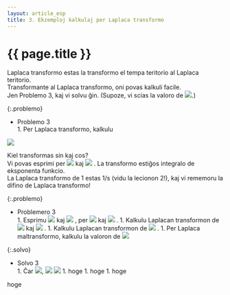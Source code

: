 ```yaml
---
layout: article_esp
title: 3. Ekzemploj kalkulaj per Laplaca transformo
---
```


# {{ page.title }}
  
Laplaca transformo estas la transformo el tempa teritorio al Laplaca teritorio.  
Transformante al Laplaca transformo, oni povas kalkuli facile.  
Jen Problemo 3, kaj vi solvu ĝin. (Supoze, vi scias la valoro de <img src="https://latex.codecogs.com/gif.latex?\sin^{2} t + \cos^{2} t" />.)  
  
{:.problemo}
- <div class="title">Problemo 3</div>  
	1. Per Laplaca transformo, kalkulu 
<img src="https://latex.codecogs.com/gif.latex?\sin^{2} t + \cos^{2} t" />  
  
Kiel transformas sin kaj cos?  
Vi povas esprimi per 
<img src="https://latex.codecogs.com/gif.latex?e^{it}" /> 
kaj 
<img src="https://latex.codecogs.com/gif.latex?e^{-it}" />
. La transformo estiĝos integralo de eksponenta funkcio.  
La Laplaca transformo de 1 estas 1/s (vidu la lecionon 2!), kaj vi rememoru la difino de Laplaca transformo!  
  
{:.problemo}
- <div class="title">Problemero 3</div>  
	1. Esprimu 
	<img src="https://latex.codecogs.com/gif.latex?\sin t" /> 
	kaj 
	<img src="https://latex.codecogs.com/gif.latex?\cos t" />
	, per 
	<img src="https://latex.codecogs.com/gif.latex?e^{it}" /> 
	kaj 
	<img src="https://latex.codecogs.com/gif.latex?e^{-it}" />
	.  
	1. Kalkulu Laplacan transformon de 
	<img src="https://latex.codecogs.com/gif.latex?e^{it}" /> 
	kaj 
	<img src="https://latex.codecogs.com/gif.latex?e^{-it}" />
	.
	1. Kalkulu Laplacan transformon de 
	<img src="https://latex.codecogs.com/gif.latex?\sin^{2} t + \cos^{2} t" />
	.  
	1. Per Laplaca maltransformo, kalkulu la valoron de 
	<img src="https://latex.codecogs.com/gif.latex?\sin^{2} t + \cos^{2} t" />  
  
{:.solvo}
- <div class="title">Solvo 3</div>
	1. Ĉar 
	<img src="https://latex.codecogs.com/gif.latex?e^{it} = \cos t + i \sin t" />,  
	<img src="https://latex.codecogs.com/gif.latex?\sin t = \frac{e^{it}-e^{-it}}{2}" />  
	<img src="https://latex.codecogs.com/gif.latex?\cos t = \frac{e^{it}+e^{-it}}{2}" /> 
	1. hoge
	1. hoge
	1. hoge
  
hoge  